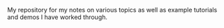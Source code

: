 My repository for my notes on various topics as well as example tutorials and demos I have worked through.
